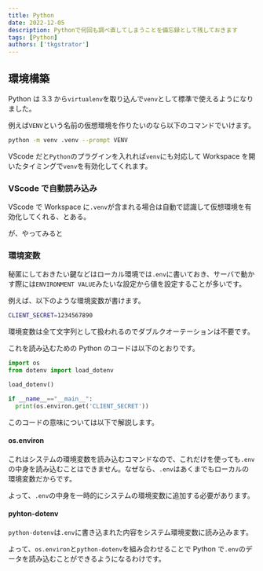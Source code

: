```yaml
---
title: Python
date: 2022-12-05
description: Pythonで何回も調べ直してしまうことを備忘録として残しておきます
tags: [Python]
authors: ['tkgstrator']
---
```


## 環境構築

Python は 3.3 から`virtualenv`を取り込んで`venv`として標準で使えるようになりました。

例えば`VENV`という名前の仮想環境を作りたいのなら以下のコマンドでいけます。

```zsh
python -m venv .venv --prompt VENV
```

VScode だと`Python`のプラグインを入れれば`venv`にも対応して Workspace を開いたタイミングで`venv`を有効化してくれます。

### VScode で自動読み込み

VScode で Workspace に`.venv`が含まれる場合は自動で認識して仮想環境を有効化してくれる、とある。

が、やってみると

### 環境変数

秘匿にしておきたい鍵などはローカル環境では`.env`に書いておき、サーバで動かす際には`ENVIRONMENT VALUE`みたいな設定から値を設定することが多いです。

例えば、以下のような環境変数が書けます。

```zsh
CLIENT_SECRET=1234567890
```

環境変数は全て文字列として扱われるのでダブルクオーテーションは不要です。

これを読み込むための Python のコードは以下のとおりです。

```python
import os
from dotenv import load_dotenv

load_dotenv()

if __name__=="__main__":
  print(os.environ.get('CLIENT_SECRET'))
```

このコードの意味については以下で解説します。

#### os.environ

これはシステムの環境変数を読み込むコマンドなので、これだけを使っても`.env`の中身を読み込むことはできません。なぜなら、`.env`はあくまでもローカルの環境変数だからです。

よって、`.env`の中身を一時的にシステムの環境変数に追加する必要があります。

#### pyhton-dotenv

`python-dotenv`は`.env`に書き込まれた内容をシステム環境変数に読み込みます。

よって、`os.environ`と`python-dotenv`を組み合わせることで Python で`.env`のデータを読み込むことができるようになるわけです。
